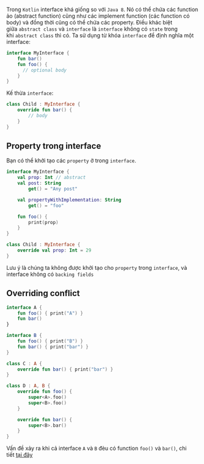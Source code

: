 Trong `Kotlin` interface khá giống so với `Java 8`. Nó có thể chứa các function ảo (abstract function) cũng như các implement function (các function có body) và đồng thời cũng có thể chứa các property. Điều khác biệt giữa `abstract class` và `interface` là `interface` không có `state` trong khi `abstract class` thì có. Ta sử dụng từ khóa `interface` để định nghĩa một interface:

```kotlin
interface MyInterface {
    fun bar()
    fun foo() {
      // optional body
    }
}

```

Kế thừa `interface`:

```kotlin
class Child : MyInterface {
    override fun bar() {
        // body
    }
}

```

Property trong interface
---------------------------------------------------------------------------------------------------------

Bạn có thể khởi tạo các `property` ở trong `interface`.

```kotlin
interface MyInterface {
    val prop: Int // abstract
    val post: String
        get() = "Any post"

    val propertyWithImplementation: String
        get() = "foo"

    fun foo() {
        print(prop)
    }
}

class Child : MyInterface {
    override val prop: Int = 29
}

```

Lưu ý là chúng ta không được khởi tạo cho `property` trong `interface`, và interface không có `backing fields`

Overriding conflict
------------------------------------------------------------------------------------------------------------------------

```kotlin
interface A {
    fun foo() { print("A") }
    fun bar()
}

interface B {
    fun foo() { print("B") }
    fun bar() { print("bar") }
}

class C : A {
    override fun bar() { print("bar") }
}

class D : A, B {
    override fun foo() {
        super<A>.foo()
        super<B>.foo()
    }

    override fun bar() {
        super<B>.bar()
    }
}

```

Vấn đề xảy ra khi cả interface `A` và `B` đèu có function `foo()` và `bar()`, chi tiết [tại đây](/kotlin/kotlin_class_inheritance/#overriding-rule)